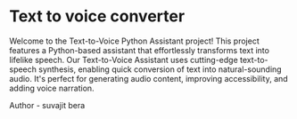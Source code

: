 # Text to voice converter
Welcome to the Text-to-Voice Python Assistant project! This project features a Python-based assistant that effortlessly transforms text into lifelike speech.
Our Text-to-Voice Assistant uses cutting-edge text-to-speech synthesis, enabling quick conversion of text into natural-sounding audio. It's perfect for generating audio content, improving accessibility, and adding voice narration.

Author - suvajit bera


